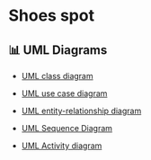 # Shoes spot

## 📊 UML Diagrams <a name="UML_Diagrams"></a>
- <p><a href="https://lucid.app/lucidchart/45d18c54-0277-4cc9-9acf-875515589a9b/edit?viewport_loc=-7%2C50%2C2275%2C1190%2C0_0&invitationId=inv_0c2469cc-99b3-45c4-8aea-1536f4df7471">UML class diagram</a></p> 
- <p><a href="https://lucid.app/lucidchart/c0aa524e-ab57-4633-9375-03dff7e604a2/edit?viewport_loc=-351%2C186%2C2483%2C1299%2C0_0&invitationId=inv_d7af77e8-e6e4-4e79-9e82-fd3cf377cad2">UML use case diagram</a></p>
- <p><a href="https://lucid.app/lucidchart/690aee8a-3fc2-46a0-8282-b20b751dc34d/edit?viewport_loc=-429%2C-226%2C3069%2C1605%2C0_0&invitationId=inv_21362e00-0eec-4e31-bac6-a4e503b1a631">UML entity-relationship diagram</a></p> 
- <p><a href="https://lucid.app/lucidchart/6b2a2b89-2cde-402a-983f-8d5ee0757aca/edit?viewport_loc=-78%2C453%2C4511%2C1948%2C0_0&invitationId=inv_e1ef13ec-f365-40a2-8bda-3013c46d94bb">UML Sequence Diagram</a></p> 
- <p><a href="https://lucid.app/lucidchart/e26c05f1-dcd5-4809-a9d2-311e09107d71/edit?viewport_loc=214%2C-72%2C4739%2C2478%2C0_0&invitationId=inv_7d1bc653-6988-4b03-9f6b-07398df25b85">UML Activity diagram</a></p> 
